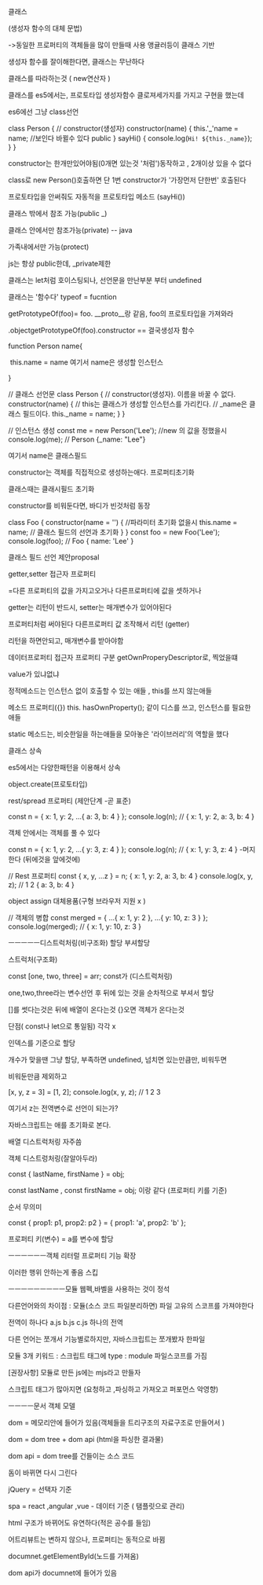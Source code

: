 클래스 

(생성자 함수의 대체 문법)

->동일한 프로퍼티의 객체들을 많이 만들때 사용 앵귤러등이 클래스 기반

생성자 함수를 잘이해한다면, 클래스는 무난하다



클래스를 따라하는것 ( new연산자 )



클래스를 es5에서는, 프로토타입 생성자함수 클로져세가지를 가지고 구현을 했는데

es6에선 그냥 class선언



class Person {
  // constructor(생성자)
  constructor(name) {
    this.'_'name = name; //보인다 바뀔수 있다 public 
  }
  sayHi() {
    console.log(`Hi! ${this._name}`);
  }
}

constructor는 한개만있어야됨(0개면 있는것 '처럼')동작하고 , 2개이상 있을 수 없다

class로 new Person()호출하면 단 1번 constructor가 '가장먼저 단한번' 호출된다

프로토타입을 안써줘도 자동적을 프로토타입 메소드 (sayHi())

클래스 밖에서 참조 가능(public _)

클래스 안에서만 참조가능(private)  -- java

가족내에서만 가능(protect)  





js는 항상 public한데, _private제한



클래스는 let처럼 호이스팅되나, 선언문을 만난부분 부터 undefined

클래스는 '함수다' typeof = fucntion

getPrototypeOf(foo)= foo. __proto__랑 같음, foo의 프로토타입을 가져와라

.objectgetPrototypeOf(foo).constructor == 결국생성자 함수



function Person name{

​	this.name = name 여기서 name은 생성할 인스턴스

}



// 클래스 선언문
class Person {
  // constructor(생성자). 이름을 바꿀 수 없다.
  constructor(name) {
    // this는 클래스가 생성할 인스턴스를 가리킨다.
    // _name은 클래스 필드이다.
    this._name = name;
  }
}

// 인스턴스 생성
const me = new Person('Lee'); //new 의 값을 정했을시
console.log(me); // Person {_name: "Lee"}

여기서 name은  클래스필드



constructor는 객체를 직접적으로 생성하는애다. 프로퍼티초기화

클래스때는 클래시필드 초기화

constructor를 비워둔다면, 바디가 빈것처럼 동장





class Foo {
  constructor(name = '') { //파라미터 초기화 없을시 
    this.name = name; // 클래스 필드의 선언과 초기화
  }
}
const foo = new Foo('Lee');
console.log(foo); // Foo { name: 'Lee' }







클래스 필드 선언 제안proposal



getter,setter 접근자 프로퍼티

=다른 프로퍼티의 값을 가지고오거나 다른프로퍼티에 값을 셋하거나

getter는 리턴이 반드시, setter는 매개변수가 있어야된다



프로퍼티처럼 써야된다 다른프로퍼티 값 조작해서 리턴 (getter)

리턴을 하면안되고, 매개변수를 받아야함



데이터프로퍼티 접근자 프로퍼티 구분 getOwnProperyDescriptor로, 찍었을떄

value가 있냐없냐



정적메소드는 인스턴스 없이 호출할 수 있는 애들 , this를 쓰지 않는애들

메소드 프로퍼티({}) this. hasOwnProperty(); 같이 디스를 쓰고, 인스턴스를 필요한애들



static 메소드는, 비슷한일을 하는애들을 모아놓은 '라이브러리'의 역할을 했다



클래스 상속

es5에서는 다양한패턴을 이용해서 상속

object.create(프로토타입)







rest/spread 프로퍼티 (제안단계 -곧 표준)

const n = { x: 1, y: 2, ...{ a: 3, b: 4 } };
console.log(n); // { x: 1, y: 2, a: 3, b: 4 }

객체 안에서는 객체를 풀 수 있다

const n = { x: 1, y: 2, ...{ y: 3, z: 4 } };
console.log(n); // { x: 1,  y: 3, z: 4 } -머지한다 (뒤에것을 앞에것에)



// Rest 프로퍼티
const { x, y, ...z } = n; { x: 1, y: 2, a: 3, b: 4 }
console.log(x, y, z); // 1 2 { a: 3, b: 4 }



object assign 대체용품(구형 브라우저 지원 x )

// 객체의 병합
const merged = { ...{ x: 1, y: 2 }, ...{ y: 10, z: 3 } };
console.log(merged); // { x: 1, y: 10, z: 3 }







ㅡㅡㅡㅡㅡ디스트럭처링(비구조화) 할당 부셔할당

스트럭처(구조화) 

const [one, two, three] = arr; const가 (디스트럭처링)

one,two,three라는 변수선언 후 뒤에 있는 것을 순차적으로 부셔서 할당

[]를 썻다는것은 뒤에 배열이 온다는것 {}오면 객체가 온다는것

단점( const나 let으로 통일됨) 각각 x

인덱스를 기준으로 할당



개수가 맞을땐 그냥 할당, 부족하면 undefined, 넘치면 있는만큼만, 비워두면

비워둔만큼 제외하고



[x, y, z = 3] = [1, 2];
console.log(x, y, z); // 1 2 3

여기서 z는 전역변수로 선언이 되는가?

자바스크립트는 애를 초기화로 본다.

배열 디스트럭처링 자주씀



객체 디스트렁처링(잘알아두라)

const { lastName, firstName } = obj;

const lastName , const firstName = obj; 이랑 같다 (프로퍼티 키를 기준)

순서 무의미 

const { prop1: p1, prop2: p2 } = { prop1: 'a', prop2: 'b' };

프로퍼티 키(변수)  = a를 변수에 할당







ㅡㅡㅡㅡㅡㅡ객체 리터럴 프로퍼티 기능 확장

이러한 행위 안하는게 좋음 스킵





ㅡㅡㅡㅡㅡㅡㅡㅡㅡ모듈 웹펙,바벨을 사용하는 것이 정석

다른언어와의 차이점 : 모듈(소스 코드 파일분리하면) 파일 고유의  스코프를 가져야한다

전역이 하나다 a.js b.js c.js 하나의 전역

다른 언어는 쪼개서 기능별로하지만, 자바스크립트는 쪼개봤자 한파일



모듈 3개 키워드 : 스크립트 태그에 type : module 파일스코프를 가짐 

[권장사항] 모듈로 만든 js에는 mjs라고 만들자

스크립트 태그가 많아지면 (요청하고 ,파싱하고 가져오고 퍼포먼스 악영향)



ㅡㅡㅡㅡ문서 객체 모델

dom = 메모리안에 들어가 있음(객체들을 트리구조의 자료구조로 만들어서 )

dom  = dom tree + dom api  (html을 파싱한 결과물)

dom api = dom tree를 건들이는 소스 코드

돔이 바뀌면 다시 그린다 





jQuery = 선택자 기준

spa = react ,angular ,vue - 데이터 기준 ( 탬플릿으로 관리)

html 구조가 바뀌어도 유연하다(적은 공수를 들임)



어트리뷰트는 변하지 않으나, 프로퍼티는 동적으로 바뀜

documnet.getElementById(노드를 가져옴)

dom api가 documnet에 들어가 있음

